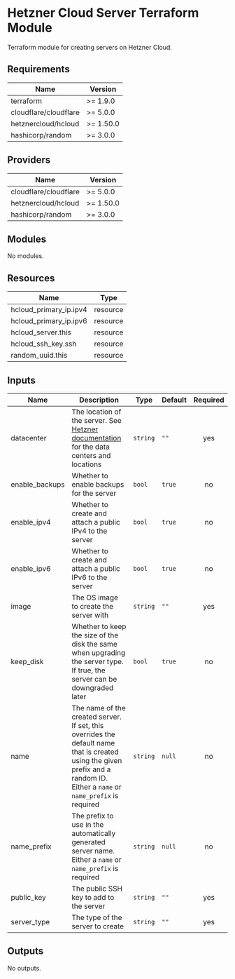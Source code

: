 # Hetzner Cloud Server Terraform Module

Terraform module for creating servers on Hetzner Cloud.

## Requirements

| Name                  | Version   |
| --------------------- | --------- |
| terraform             | >= 1.9.0  |
| cloudflare/cloudflare | >= 5.0.0  |
| hetznercloud/hcloud   | >= 1.50.0 |
| hashicorp/random      | >= 3.0.0  |

## Providers

| Name                  | Version   |
| --------------------- | --------- |
| cloudflare/cloudflare | >= 5.0.0  |
| hetznercloud/hcloud   | >= 1.50.0 |
| hashicorp/random      | >= 3.0.0  |

## Modules

No modules.

## Resources

| Name                   | Type     |
| ---------------------- | -------- |
| hcloud_primary_ip.ipv4 | resource |
| hcloud_primary_ip.ipv6 | resource |
| hcloud_server.this     | resource |
| hcloud_ssh_key.ssh     | resource |
| random_uuid.this       | resource |

## Inputs

| Name           | Description                                                                                                                                                                  | Type     | Default | Required |
| -------------- | ---------------------------------------------------------------------------------------------------------------------------------------------------------------------------- | -------- | ------- | :------: |
| datacenter     | The location of the server. See [Hetzner documentation](https://docs.hetzner.com/cloud/general/locations/) for the data centers and locations                                | `string` | `""`    |   yes    |
| enable_backups | Whether to enable backups for the server                                                                                                                                     | `bool`   | `true`  |    no    |
| enable_ipv4    | Whether to create and attach a public IPv4 to the server                                                                                                                     | `bool`   | `true`  |    no    |
| enable_ipv6    | Whether to create and attach a public IPv6 to the server                                                                                                                     | `bool`   | `true`  |    no    |
| image          | The OS image to create the server with                                                                                                                                       | `string` | `""`    |   yes    |
| keep_disk      | Whether to keep the size of the disk the same when upgrading the server type. If true, the server can be downgraded later                                                    | `bool`   | `true`  |    no    |
| name           | The name of the created server. If set, this overrides the default name that is created using the given prefix and a random ID. Either a `name` or `name_prefix` is required | `string` | `null`  |    no    |
| name_prefix    | The prefix to use in the automatically generated server name. Either a `name` or `name_prefix` is required                                                                   | `string` | `null`  |    no    |
| public_key     | The public SSH key to add to the server                                                                                                                                      | `string` | `""`    |   yes    |
| server_type    | The type of the server to create                                                                                                                                             | `string` | `""`    |   yes    |

## Outputs

No outputs.
